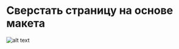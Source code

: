 # Сверстать страницу на основе макета

![alt text](https://github.com/Manuilenkoart/readme/raw/master/FE-cource/html-css/img/homework-03.png)
